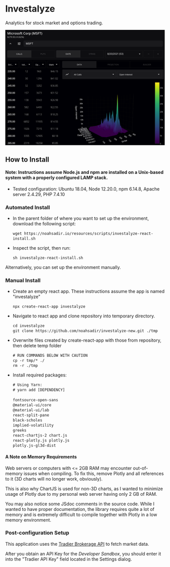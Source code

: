 # Investalyze
Analytics for stock market and options trading.

![screenshot of application](demo.png)

## How to Install

#### Note: Instructions assume Node.js and npm are installed on a Unix-based system with a properly configured LAMP stack.
 - Tested configuration: Ubuntu 18.04, Node 12.20.0, npm 6.14.8, Apache server 2.4.29, PHP 7.4.10

### Automated Install
 - In the parent folder of where you want to set up the environment, download the following script:
   ```
   wget https://noahsadir.io/resources/scripts/investalyze-react-install.sh
   ```
 - Inspect the script, then run:
   ```
   sh investalyze-react-install.sh
   ```
Alternatively, you can set up the environment manually.

### Manual Install
- Create an empty react app. These instructions assume the app is named "investalyze"
  ```
  npx create-react-app investalyze
  ```
- Navigate to react app and clone repository into temporary directory.
  ```
  cd investalyze
  git clone https://github.com/noahsadir/investalyze-new.git ./tmp
  ```
- Overwrite files created by create-react-app with those from repository, then delete temp folder
  ```
  # RUN COMMANDS BELOW WITH CAUTION
  cp -r tmp/* ./
  rm -r ./tmp
  ```
- Install required packages:
  ```
  # Using Yarn:
  # yarn add [DEPENDENCY]

  fontsource-open-sans
  @material-ui/core
  @material-ui/lab
  react-split-pane
  black-scholes
  implied-volatility
  greeks
  react-chartjs-2 chart.js
  react-plotly.js plotly.js
  plotly.js-gl3d-dist
  ```

#### A Note on Memory Requirements

Web servers or computers with <= 2GB RAM may encounter out-of-memory issues when compiling. To fix this, remove Plotly and all references to it (3D charts will no longer work, obviously).

This is also why ChartJS is used for non-3D charts, as I wanted to minimize usage of Plotly due to my personal web server having only 2 GB of RAM.

You may also notice some JSdoc comments in the source code. While I wanted to have proper documentation, the library requires quite a lot of memory and is extremely difficult to compile together with Plotly in a low memory environment.

### Post-configuration Setup

This application uses the [Tradier Brokerage API](https://documentation.tradier.com/brokerage-api) to fetch market data.

After you obtain an API Key for the *Developer Sandbox*, you should enter it into the "Tradier API Key" field located in the Settings dialog.
